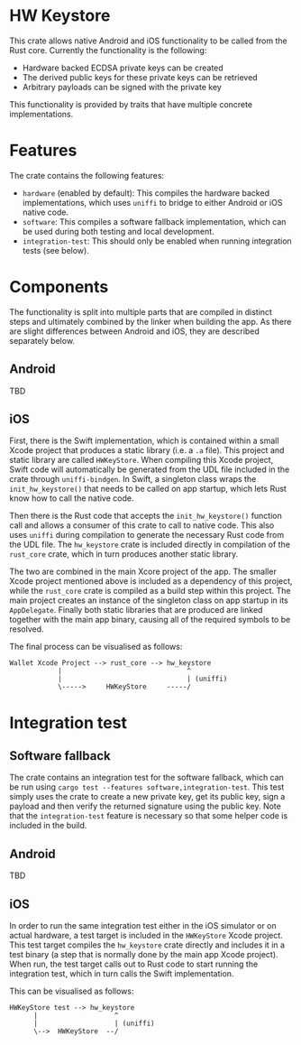 HW Keystore
===========

This crate allows native Android and iOS functionality to be called from the Rust core.
Currently the functionality is the following:

* Hardware backed ECDSA private keys can be created
* The derived public keys for these private keys can be retrieved
* Arbitrary payloads can be signed with the private key

This functionality is provided by traits that have multiple concrete implementations.

# Features

The crate contains the following features:

* `hardware` (enabled by default): This compiles the hardware backed implementations, which uses `uniffi` to bridge to either Android or iOS native code.
* `software`: This compiles a software fallback implementation, which can be used during both testing and local development.
* `integration-test`: This should only be enabled when running integration tests (see below).

# Components

The functionality is split into multiple parts that are compiled in distinct steps and ultimately combined by the linker when building the app.
As there are slight differences between Android and iOS, they are described separately below.

## Android

TBD

## iOS

First, there is the Swift implementation, which is contained within a small Xcode project that produces a static library (i.e. a `.a` file).
This project and static library are called `HWKeyStore`.
When compiling this Xcode project, Swift code will automatically be generated from the UDL file included in the crate through `uniffi-bindgen`.
In Swift, a singleton class wraps the `init_hw_keystore()` that needs to be called on app startup, which lets Rust know how to call the native code.

Then there is the Rust code that accepts the `init_hw_keystore()` function call and allows a consumer of this crate to call to native code.
This also uses `uniffi` during compilation to generate the necessary Rust code from the UDL file.
The `hw_keystore` crate is included directly in compilation of the `rust_core` crate, which in turn produces another static library.

The two are combined in the main Xcore project of the app.
The smaller Xcode project mentioned above is included as a dependency of this project, while the `rust_core` crate is compiled as a build step within this project.
The main project creates an instance of the singleton class on app startup in its `AppDelegate`.
Finally both static libraries that are produced are linked together with the main app binary, causing all of the required symbols to be resolved.

The final process can be visualised as follows:

```
Wallet Xcode Project --> rust_core --> hw_keystore
            |                               ^
            |                               | (uniffi)
            \----->     HWKeyStore     -----/
```

# Integration test

## Software fallback

The crate contains an integration test for the software fallback, which can be run using `cargo test --features software,integration-test`.
This test simply uses the crate to create a new private key, get its public key, sign a payload and then verify the returned signature using the public key.
Note that the `integration-test` feature is necessary so that some helper code is included in the build.

## Android

TBD

## iOS

In order to run the same integration test either in the iOS simulator or on actual hardware, a test target is included in the `HWKeyStore` Xcode project.
This test target compiles the `hw_keystore` crate directly and includes it in a test binary (a step that is normally done by the main app Xcode project).
When run, the test target calls out to Rust code to start running the integration test, which in turn calls the Swift implementation.

This can be visualised as follows:

```
HWKeyStore test --> hw_keystore
      |                   ^
      |                   | (uniffi)
      \-->  HWKeyStore  --/
```
